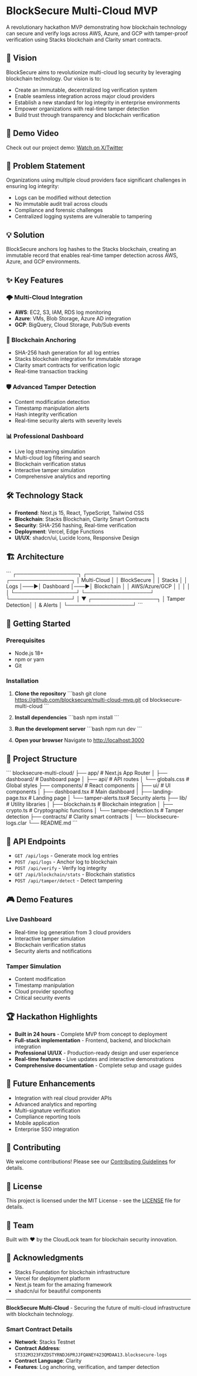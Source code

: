 # BlockSecure Multi-Cloud MVP

A revolutionary hackathon MVP demonstrating how blockchain technology can secure and verify logs across AWS, Azure, and GCP with tamper-proof verification using Stacks blockchain and Clarity smart contracts.

## 🔮 Vision
BlockSecure aims to revolutionize multi-cloud log security by leveraging blockchain technology. Our vision is to:
- Create an immutable, decentralized log verification system
- Enable seamless integration across major cloud providers
- Establish a new standard for log integrity in enterprise environments
- Empower organizations with real-time tamper detection
- Build trust through transparency and blockchain verification

## 🎥 Demo Video
Check out our project demo: [Watch on X/Twitter](https://x.com/lokeshreddyPo/status/1961354800873836779)


## 🎯 Problem Statement

Organizations using multiple cloud providers face significant challenges in ensuring log integrity:
- Logs can be modified without detection
- No immutable audit trail across clouds
- Compliance and forensic challenges
- Centralized logging systems are vulnerable to tampering

## 💡 Solution

BlockSecure anchors log hashes to the Stacks blockchain, creating an immutable record that enables real-time tamper detection across AWS, Azure, and GCP environments.

## ✨ Key Features

### 🌩️ Multi-Cloud Integration
- **AWS**: EC2, S3, IAM, RDS log monitoring
- **Azure**: VMs, Blob Storage, Azure AD integration
- **GCP**: BigQuery, Cloud Storage, Pub/Sub events

### 🔗 Blockchain Anchoring
- SHA-256 hash generation for all log entries
- Stacks blockchain integration for immutable storage
- Clarity smart contracts for verification logic
- Real-time transaction tracking

### 🛡️ Advanced Tamper Detection
- Content modification detection
- Timestamp manipulation alerts
- Hash integrity verification
- Real-time security alerts with severity levels

### 📊 Professional Dashboard
- Live log streaming simulation
- Multi-cloud log filtering and search
- Blockchain verification status
- Interactive tamper simulation
- Comprehensive analytics and reporting

## 🛠️ Technology Stack

- **Frontend**: Next.js 15, React, TypeScript, Tailwind CSS
- **Blockchain**: Stacks Blockchain, Clarity Smart Contracts
- **Security**: SHA-256 hashing, Real-time verification
- **Deployment**: Vercel, Edge Functions
- **UI/UX**: shadcn/ui, Lucide Icons, Responsive Design

## 🏗️ Architecture

\`\`\`
┌─────────────────┐    ┌──────────────────┐    ┌─────────────────┐
│   Multi-Cloud   │    │   BlockSecure    │    │     Stacks      │
│     Logs        │───▶│    Dashboard     │───▶│   Blockchain    │
│  AWS/Azure/GCP  │    │                  │    │                 │
└─────────────────┘    └──────────────────┘    └─────────────────┘
                              │
                              ▼
                       ┌──────────────────┐
                       │  Tamper Detection│
                       │   & Alerts       │
                       └──────────────────┘
\`\`\`

## 🚀 Getting Started

### Prerequisites
- Node.js 18+ 
- npm or yarn
- Git

### Installation

1. **Clone the repository**
   \`\`\`bash
   git clone https://github.com/blocksecure/multi-cloud-mvp.git
   cd blocksecure-multi-cloud
   \`\`\`

2. **Install dependencies**
   \`\`\`bash
   npm install
   \`\`\`

3. **Run the development server**
   \`\`\`bash
   npm run dev
   \`\`\`

4. **Open your browser**
   Navigate to [http://localhost:3000](http://localhost:3000)

## 📁 Project Structure

\`\`\`
blocksecure-multi-cloud/
├── app/                    # Next.js App Router
│   ├── dashboard/         # Dashboard page
│   ├── api/              # API routes
│   └── globals.css       # Global styles
├── components/           # React components
│   ├── ui/              # UI components
│   ├── dashboard.tsx    # Main dashboard
│   ├── landing-page.tsx # Landing page
│   └── tamper-alerts.tsx# Security alerts
├── lib/                 # Utility libraries
│   ├── blockchain.ts    # Blockchain integration
│   ├── crypto.ts       # Cryptographic functions
│   └── tamper-detection.ts # Tamper detection
├── contracts/          # Clarity smart contracts
│   └── blocksecure-logs.clar
└── README.md
\`\`\`

## 🔧 API Endpoints

- `GET /api/logs` - Generate mock log entries
- `POST /api/logs` - Anchor log to blockchain
- `POST /api/verify` - Verify log integrity
- `GET /api/blockchain/stats` - Blockchain statistics
- `POST /api/tamper/detect` - Detect tampering

## 🎮 Demo Features

### Live Dashboard
- Real-time log generation from 3 cloud providers
- Interactive tamper simulation
- Blockchain verification status
- Security alerts and notifications

### Tamper Simulation
- Content modification
- Timestamp manipulation
- Cloud provider spoofing
- Critical security events

## 🏆 Hackathon Highlights

- **Built in 24 hours** - Complete MVP from concept to deployment
- **Full-stack implementation** - Frontend, backend, and blockchain integration
- **Professional UI/UX** - Production-ready design and user experience
- **Real-time features** - Live updates and interactive demonstrations
- **Comprehensive documentation** - Complete setup and usage guides

## 🔮 Future Enhancements

- Integration with real cloud provider APIs
- Advanced analytics and reporting
- Multi-signature verification
- Compliance reporting tools
- Mobile application
- Enterprise SSO integration

## 🤝 Contributing

We welcome contributions! Please see our [Contributing Guidelines](CONTRIBUTING.md) for details.

## 📄 License

This project is licensed under the MIT License - see the [LICENSE](LICENSE) file for details.

## 👥 Team

Built with ❤️ by the CloudLock team for blockchain security innovation.

## 🙏 Acknowledgments

- Stacks Foundation for blockchain infrastructure
- Vercel for deployment platform
- Next.js team for the amazing framework
- shadcn/ui for beautiful components

---

**BlockSecure Multi-Cloud** - Securing the future of multi-cloud infrastructure with blockchain technology.

### Smart Contract Details
- **Network**: Stacks Testnet
- **Contract Address**: `ST332M323FXZDSTYRNDJ6PRJJFQANEY423QMDAA13.blocksecure-logs`
- **Contract Language**: Clarity
- **Features**: Log anchoring, verification, and tamper detection

